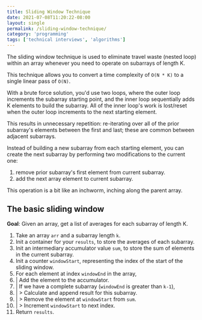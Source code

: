 ```yaml
---
title: Sliding Window Technique
date: 2021-07-08T11:20:22-08:00
layout: single
permalink: /sliding-window-technique/
category: 'programming'
tags: ['technical interviews', 'algorithms']
---
```


The sliding window technique is used to eliminate travel waste (nested loop) within an array whenever you need to operate on subarrays of length K.

This technique allows you to convert a time complexity of `O(N * K)` to a single linear pass of `O(N)`.

With a brute force solution, you'd use two loops, where the outer loop increments the subarray starting point, and the inner loop sequentially adds K elements to build the subarray. All of the inner loop's work is lost/reset when the outer loop increments to the next starting element. 

This results in unnecessary repetition: re-iterating over all of the prior subarray's elements between the first and last; these are common between adjacent subarrays.

Instead of building a new subarray from each starting element, you can create the next subarray by performing two modifications to the current one:
1. remove prior subarray's first element from current subarray.
2. add the next array element to current subarray.

This operation is a bit like an inchworm, inching along the parent array.

## The basic sliding window

**Goal**: Given an array, get a list of averages for each subarray of length K.

1. Take an array `arr` and a subarray length `k`.
2. Init a container for your `results`, to store the averages of each subarray.
3. Init an intermediary accumulator value `sum`, to store the sum of elements in the current subarray.
4. Init a counter `windowStart`, representing the index of the start of the sliding window.
5. For each element at index `windowEnd` in the array,
6. | Add the element to the accumulator.
7. | If we have a complete subarray (`windowEnd` is greater than `k-1`),
8. | > Calculate and append result for this subarray.
9. | > Remove the element at `windowStart` from `sum`.
10. | > Increment `windowStart` to next index.
11. Return `results`.
